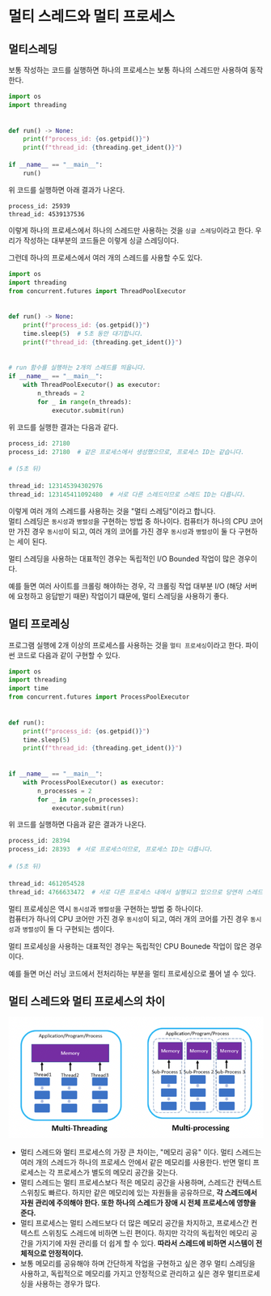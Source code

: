 # 멀티 스레드와 멀티 프로세스

## 멀티스레딩

보통 작성하는 코드를 실행하면 하나의 프로세스는 보통 하나의 스레드만 사용하여 동작한다. 

```python
import os
import threading


def run() -> None:
    print(f"process_id: {os.getpid()}")
    print(f"thread_id: {threading.get_ident()}")

if __name__ == "__main__":
    run()
```
위 코드를 실행하면 아래 결과가 나온다.

```
process_id: 25939
thread_id: 4539137536
```
이렇게 하나의 프로세스에서 하나의 스레드만 사용하는 것을 `싱글 스레딩`이라고 한다. 우리가 작성하는 대부분의 코드들은 이렇게 싱글 스레딩이다.  

그런데 하나의 프로세스에서 여러 개의 스레드를 사용할 수도 있다.  

```python 
import os
import threading
from concurrent.futures import ThreadPoolExecutor


def run() -> None:
    print(f"process_id: {os.getpid()}")
    time.sleep(5)  # 5초 동안 대기합니다.
    print(f"thread_id: {threading.get_ident()}")


# run 함수를 실행하는 2개의 스레드를 띄웁니다.
if __name__ == "__main__":
    with ThreadPoolExecutor() as executor:
        n_threads = 2
        for _ in range(n_threads):
            executor.submit(run)
```
위 코드를 실행한 결과는 다음과 같다.

```python
process_id: 27180
process_id: 27180  # 같은 프로세스에서 생성했으므로, 프로세스 ID는 같습니다.

# (5초 뒤)

thread_id: 123145394302976
thread_id: 123145411092480  # 서로 다른 스레드이므로 스레드 ID는 다릅니다.
```
이렇게 여러 개의 스레드를 사용하는 것을 "멀티 스레딩"이라고 합니다.  
멀티 스레딩은 `동시성`과 `병렬성`을 구현하는 방법 중 하나이다. 컴퓨터가 하나의 CPU 코어만 가진 경우 `동시성`이 되고, 여러 개의 코어를 가진 경우 `동시성`과 `병렬성`이 둘 다 구현하는 세이 된다.   

멀티 스레딩을 사용하는 대표적인 경우는 독립적인 I/O Bounded 작업이 많은 경우이다.  

예를 들면 여러 사이트를 크롤링 해야하는 경우, 각 크롤링 작업 대부분 I/O (해당 서버에 요청하고 응답받기 때문) 작업이기 떄문에, 멀티 스레딩을 사용하기 좋다.  

## 멀티 프로레싱  
프로그램 실행에 2개 이상의 프로세스를 사용하는 것을 `멀티 프로세싱`이라고 한다.  파이썬 코드로 다음과 같이 구현할 수 있다.  
```python
import os
import threading
import time
from concurrent.futures import ProcessPoolExecutor


def run():
    print(f"process_id: {os.getpid()}")
    time.sleep(5)
    print(f"thread_id: {threading.get_ident()}")


if __name__ == "__main__":
    with ProcessPoolExecutor() as executor:
        n_processes = 2
        for _ in range(n_processes):
            executor.submit(run)
```
위 코드를 실행하면 다음과 같은 결과가 나온다. 

```python
process_id: 28394
process_id: 28393  # 서로 프로세스이므로, 프로세스 ID는 다릅니다.

# (5초 뒤)

thread_id: 4612054528
thread_id: 4766633472  # 서로 다른 프로세스 내에서 실행되고 있으므로 당연히 스레드 ID도 다릅니다.
```
멀티 프로세싱은 역시 `동시성`과 `병렬성`을 구현하는 방법 중 하나이다.  
컴퓨터가 하나의 CPU 코어만 가진 경우 `동시성`이 되고, 여러 개의 코어를 가진 경우 `동시성`과 `병렬성`이 둘 다 구현되는 셈이다.  

멀티 프로세싱을 사용하는 대표적인 경우는 독립적인 CPU Bounede 작업이 많은 경우이다.  

예를 들면 머신 러닝 코드에서 전처리하는 부분을 멀티 프로세싱으로 풀어 낼 수 있다.

## 멀티 스레드와 멀티 프로세스의 차이
![멀티스레드vs멀티프로세스](images/img7.png)
- 멀티 스레드와 멀티 프로세스의 가장 큰 차이는, "메모리 공유" 이다. 멀티 스레드는 여러 개의 스레드가 하나의 프로세스 안에서 같은 메모리를 사용한다. 반면 멀티 프로세스는 각 프로세스가 별도의 메모리 공간을 갖는다.  
- 멀티 스레드는 멀티 프로세스보다 적은 메모리 공간을 사용하며, 스레드간 컨텍스트 스위칭도 빠르다. 하지만 같은 메모리에 있는 자원들을 공유하므로, **각 스레드에서 자원 관리에 주의해야 한다. 또한 하나의 스레드가 장애 시 전체 프로세스에 영향을 준다.** 
- 멀티 프로세스는 멀티 스레드보다 더 많은 메모리 공간을 차지하고, 프로세스간 컨텍스트 스위칭도 스레드에 비하면 느린 편이다. 하지만 각각의 독립적인 메모리 공간을 가지기에 자원 관리를 더 쉽게 할 수 있다. **따라서 스레드에 비하면 시스템이 전체적으로 안정적이다.**
- 보통 메모리를 공유해야 하며 간단하게 작업을 구현하고 싶은 경우 멀티 스레딩을 사용하고, 독립적으로 메모리를 가지고 안정적으로 관리하고 싶은 경우 멀티프로세싱을 사용하는 경우가 많다. 


